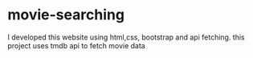 # movie-searching
I developed this website using html,css, bootstrap and api fetching. this project uses tmdb api to fetch movie data
